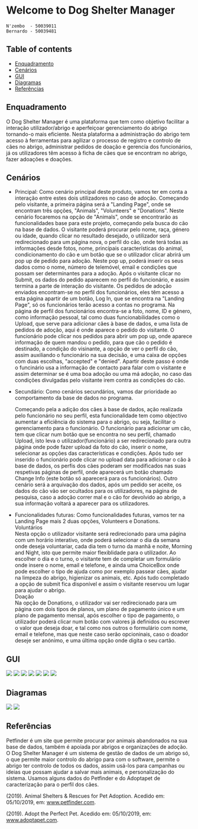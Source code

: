 # Welcome to Dog Shelter Manager

	N'zembo  - 50039011
	Bernardo - 50039481
	
## Table of contents

* [Enquadramento](#Enquadramento)
* [Cenários](#Cenários)
* [GUI](#GUI)
* [Diagramas](#Diagramas)
* [Referências](#Referências)	
	 
## Enquadramento
	
O Dog Shelter Manager é uma plataforma que tem como objetivo facilitar a interação utilizador/abrigo e aperfeiçoar  gerenciamento do abrigo tornando-o mais eficiente. Nesta plataforma a administração do abrigo tem acesso à ferramentas para agilizar o processo de registro e controlo de cães no abrigo, administrar pedidos de doação e gerencia dos funcionários, já os utilizadores têm acesso à ficha de cães que se encontram no abrigo, fazer adoações e doações.




## Cenários
* Principal:
	Como cenário principal deste produto, vamos ter em conta a interação entre estes dois utilizadores no caso de adoção. Começando pelo visitante, a primeira página será a "Landing Page", onde se encontram três opções, "Animals", "Volunteers" e "Donations". Neste cenário focaremos na opção de "Animals", onde se encontrarão as funcionalidades base para este projeto, começando pela busca do cão na base de dados. O visitante poderá procurar pelo nome, raça, género ou idade, quando clicar no resultado desejado, o utilizador será redirecionado para um página nova, o perfil do cão, onde terá todas as informações desde fotos, nome, princípais características do animal, condicionamento do cão e um botão que se o utilizador clicar abrirá um pop up de pedido para adoção. 
	Neste pop up, poderá inserir os seus dados como o nome, número de telemóvel, email e condições que possam ser determinantes para a adoção. Após o visitante clicar no Submit, os dados do pedido aparecem no perfil do funcionário, e assim termina a parte de interação do visitante. Os pedidos de adoção enviados encontram-se no perfil dos funcionários, eles têm acesso a esta página apartir de um botão, Log In, que se encontra na "Landing Page", só os funcionários terão acesso a contas no programa. Na página de perfil dos funcionários encontra-se a foto, nome, ID e género, como informação pessoal, tal como duas funcionabilidades como o Upload, que serve para adicionar cães à base de dados, e uma lista de pedidos de adoção, aqui é onde aparece o pedido do visitante. 
	O funcionário pode clicar nos pedidos para abrir um pop up, onde aparece informação de quem mandou o pedido, para que cão o pedido é destinado, a condição do visinante, a opção de ver o perfil do cão, assim auxiliando o funcionário na sua decisão, e uma caixa de opções com duas escolhas, "accepted" e "denied". Apartir deste passo é onde o funcinário usa a informação de contacto para falar com o visitante e assim determinar se é uma boa adoção ou uma má adoção, no caso das condições divulgadas pelo visitante irem contra as condições do cão.   
 
* Secundário:
	Como cenários secundários, vamos dar prioridade ao comportamento da base de dados no programa.

	Começando pela a adição dos cães à base de dados, ação realizada pelo funcionário no seu perfil, esta funcionalidade tem como objectivo aumentar a eficiência do sistema para o abrigo, ou seja, facilitar o gerenciamento para o funcionário.
O funcionário para adicionar um cão, tem que clicar num botão que se encontra no seu perfil, chamado Upload, isto leva o utilizador(funcionário) a ser redirecionado para outra página onde pode fazer upload da foto do cão, inserir o nome, selecionar as opções das características e condições. Após tudo ser inserido o funcionário pode clicar no upload data para adicionar o cão à base de dados, os perfis dos cães poderam ser modificados nas suas respetivas páginas de perfil, onde aparecerá um botão chamado Change Info (este botão só aparecerá para os funcionários).
	Outro cenário será a arquivação dos dados, após um pedido ser aceite, os dados do cão vão ser ocultados para os utilizadores, na página de pesquisa, caso a adoção correr mal e o cão for devolvido ao abrigo, a sua informação voltará a aparecer para os utilizadores.
	
	
	
	
* Funcionalidades futuras:
	Como funcionalidades futuras, vamos ter na Landing Page mais 2 duas opções, Volunteers e Donations.<br>
Voluntários<br>
	Nesta opção o utilizador visitante será redirecionado para uma página com um horário interativo, onde poderá selecionar o dia da semana onde deseja voluntariar, cada dia tem o turno da manhã e noite, Morning and Night, isto que permite maior flexiblidade para o utilizador. Ao escolher o dia e o turno, o visitante tem de completar um formulário onde insere o nome, email e telefone, e ainda uma ChoiceBox onde pode escolher o tipo de ajuda como por exemplo passear cães, ajudar na limpeza do abrigo, higienizar os animais, etc. Após tudo completado a opção de submit fica disponível e assim o visitante reservou um lugar para ajudar o abrigo.<br>
Doação<br>
	Na opção de Donations, o utilizador vai ser redirecionado para um página com dois tipos de planos, um plano de pagamento único e um plano de pagamento mensal, após escolher o tipo de pagamento, o utilizador poderá clicar num botão com valores já definidos ou escrever o valor que deseja doar, e tal como nos outros o formulário com nome, email e telefone, mas que neste caso serão opcioninais, caso o doador deseje ser anónimo, e uma última opção onde digita o seu cartão.




## GUI
![](GUI/LandingPage.png)
![](GUI/Employee.png)
![](GUI/AddDog.png)
![](GUI/AnimalsPage.png)
![](GUI/AnimalProfile.png)
![](GUI/AdoptionPopUp.png)
![](GUI/AdoptionConfirmation.PNG)



	
## Diagramas
![](GUI/DiagramaER.jpeg)
![](DiagramaClass.PNG)



## Referências
Petfinder é um site que permite procurar por animais abandonados na sua base de dados, também é apoiada por abrigos e organizações de adoção. O Dog Shelter Manager é um sistema de gestão de dados de um abrigo só, o que permite maior controlo do abrigo para com o software, permite o abrigo ter controlo de todos os dados, assim usá-los para campanhas ou ideias que possam ajudar a salvar mais animais, e personalização do sistema. Usamos alguns dados do Petfinder e do Adoptapet de caracterização para o perfil dos cães.

(2019). Animal Shelters & Rescues for Pet Adoption. Acedido em: 05/10/2019, em: www.petfinder.com.

(2019). Adopt the Perfect Pet. Acedido em: 05/10/2019, em: www.adoptapet.com.




















